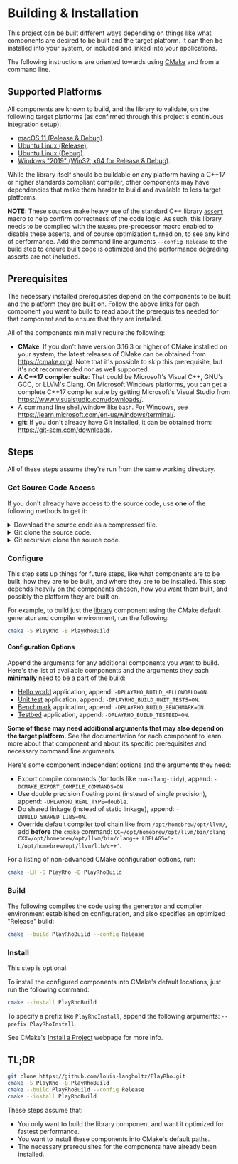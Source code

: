 # Building & Installation

This project can be built different ways depending on things like what components are desired to be built and the target platform.
It can then be installed into your system, or included and linked into your applications.

The following instructions are oriented towards using [CMake](https://cmake.org/) and from a command line.

## Supported Platforms

All components are known to build, and the library to validate, on the following target platforms (as confirmed through this project's continuous integration setup):
- [macOS 11 (Release & Debug)](.github/workflows/macos.yml).
- [Ubuntu Linux (Release)](.github/workflows/linux.yml).
- [Ubuntu Linux (Debug)](.github/workflows/linux-debug.yml).
- [Windows "2019" (Win32, x64 for Release & Debug)](.github/workflows/windows.yml).

While the library itself should be buildable on any platform having a C++17 or higher standards compliant compiler,
other components may have dependencies that make them harder to build and available to less target platforms.

**NOTE**: These sources make heavy use of the standard C++ library [`assert`](http://en.cppreference.com/w/cpp/error/assert) macro to help confirm correctness of the code logic. As such, this library needs to be compiled with the `NDEBUG` pre-processor macro enabled to disable these asserts, and of course optimization turned on, to see any kind of performance. Add the command line arguments `--config Release` to the build step to ensure built code is optimized and the performance degrading asserts are not included.

## Prerequisites

The necessary installed prerequisites depend on the components to be built and the platform they are built on.
Follow the above links for each component you want to build to read about the prerequisites needed for that component
and to ensure that they are installed.

All of the components minimally require the following:

- **CMake**: If you don't have version 3.16.3 or higher of CMake installed on your system, the latest releases of CMake can be obtained from https://cmake.org/. Note that it's possible to skip this prerequisite, but it's not recommended nor as well supported.
- **A C++17 compiler suite**: That could be Microsoft's Visual C++, GNU's GCC, or LLVM's Clang. On Microsoft Windows platforms, you can get a complete C++17 compiler suite by getting Microsoft's Visual Studio from https://www.visualstudio.com/downloads/.
- A command line shell/window like `bash`. For Windows, see https://learn.microsoft.com/en-us/windows/terminal/.
- **git**: If you don't already have Git installed, it can be obtained from: https://git-scm.com/downloads.

## Steps

All of these steps assume they're run from the same working directory.

### Get Source Code Access

If you don't already have access to the source code, use **one** of the following methods to get it:

<details>
<summary>Download the source code as a compressed file.</summary>
If you only want to build the source code and aren't interested in its development, you can just download a *ZIP*  or *tar* file of the code.
For example, to download the latest release source code:

1. Visit [latest release](https://github.com/louis-langholtz/PlayRho/releases/latest) and follow the link for the source code asset of the type you want to download.
1. Uncompress and extract it (i.e. unzip or untar it), if not done automatically for you by your download application.
1. Rename the extracted directory to `PlayRho` (or whatever but then remember the name and replace `PlayRho` in these next steps with it).
</details>

<details>
<summary>Git clone the source code.</summary>
If you might be interested in helping development of this project or prefer using `git`:

```sh
git clone https://github.com/louis-langholtz/PlayRho.git
```

This should work fine for building the base library component.
This should also work fine now for the application components, so long as you use CMake in the following steps.
</details>

<details>
<summary>Git recursive clone the source code.</summary>
Alternatively, like if you want to try building without CMake via Xcode for example, do a recursive clone:

```sh
git clone --recurse-submodules https://github.com/louis-langholtz/PlayRho.git
```
</details>

### Configure

This step sets up things for future steps, like what components are to be built, how they are to be built, and where they are to be installed.
This step depends heavily on the components chosen, how you want them built, and possibly the platform they are built on.

For example, to build just the [library](Library) component using the CMake default generator and compiler environment, run the following:

```sh
cmake -S PlayRho -B PlayRhoBuild
```

#### Configuration Options

Append the arguments for any additional components you want to build.
Here's the list of available components and the arguments they each **minimally** need to be a part of the build:

- [Hello world](HelloWorld/) application, append: `-DPLAYRHO_BUILD_HELLOWORLD=ON`.
- [Unit test](UnitTests/) application, append: `-DPLAYRHO_BUILD_UNIT_TESTS=ON`.
- [Benchmark](Benchmark/) application, append: `-DPLAYRHO_BUILD_BENCHMARK=ON`.
- [Testbed](Testbed/) application, append: `-DPLAYRHO_BUILD_TESTBED=ON`.

<strong>Some of these may need additional arguments that may also depend on the target platform.</strong>
See the documentation for each component to learn more about that component and about its specific prerequisites and necessary command line arguments.

Here's some component independent options and the arguments they need:
- Export compile commands (for tools like `run-clang-tidy`), append: `-DCMAKE_EXPORT_COMPILE_COMMANDS=ON`.
- Use double precision floating point (instewd of single precision), append: `-DPLAYRHO_REAL_TYPE=double`.
- Do shared linkage (instead of static linkage), append: `-DBUILD_SHARED_LIBS=ON`.
- Override default compiler tool chain like from `/opt/homebrew/opt/llvm/`, add **before** the `cmake` command: `CC=/opt/homebrew/opt/llvm/bin/clang CXX=/opt/homebrew/opt/llvm/bin/clang++ LDFLAGS='-L/opt/homebrew/opt/llvm/lib/c++'`.

For a listing of non-advanced CMake configuration options, run:
```sh
cmake -LH -S PlayRho -B PlayRhoBuild
```

### Build

The following compiles the code using the generator and compiler environment established on configuration, and also specifies an optimized "Release" build:

```sh
cmake --build PlayRhoBuild --config Release
```

### Install

This step is optional.

To install the configured components into CMake's default locations, just run the following command:

```sh
cmake --install PlayRhoBuild
```

To specify a prefix like `PlayRhoInstall`, append the following arguments: `--prefix PlayRhoInstall`.

See CMake's [Install a Project](https://cmake.org/cmake/help/latest/manual/cmake.1.html#install-a-project) webpage for more info.

## TL;DR

```sh
git clone https://github.com/louis-langholtz/PlayRho.git
cmake -S PlayRho -B PlayRhoBuild
cmake --build PlayRhoBuild --config Release
cmake --install PlayRhoBuild
```

These steps assume that:
- You only want to build the library component and want it optimized for fastest performance.
- You want to install these components into CMake's default paths.
- The necessary prerequisites for the components have already been installed.

